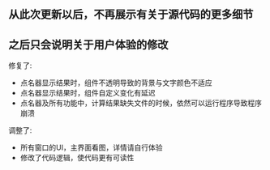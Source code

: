 ## 从此次更新以后，不再展示有关于源代码的更多细节
## 之后只会说明关于用户体验的修改

修复了:

+ 点名器显示结果时，组件不透明导致的背景与文字颜色不适应
+ 点名器显示结果时，组件自定义变化有延迟
+ 点名器及所有功能中，计算结果缺失文件的时候，依然可以运行程序导致程序崩溃

调整了:

+ 所有窗口的UI，主界面看图，详情请自行体验
+ 修改了代码逻辑，使代码更有可读性
